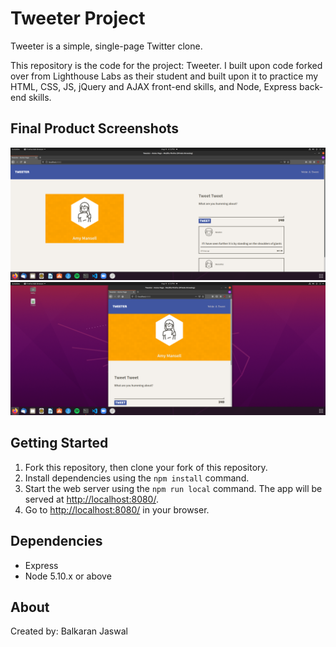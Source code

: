# Tweeter Project

Tweeter is a simple, single-page Twitter clone.

This repository is the code for the project: Tweeter. I built upon code forked over from Lighthouse Labs as their student and built upon it to practice my HTML, CSS, JS, jQuery and AJAX front-end skills, and Node, Express back-end skills.

## Final Product Screenshots

!["Screenshot of the home page in widescreen"](https://raw.githubusercontent.com/BalkaranJ/tweeter/master/docs/tweeter-widescreen.png)
!["Screenshot of the home page after breakpoint for small screens"](https://raw.githubusercontent.com/BalkaranJ/tweeter/master/docs/breakpoint-small-screen-tweeter.png)

## Getting Started

1. Fork this repository, then clone your fork of this repository.
2. Install dependencies using the `npm install` command.
3. Start the web server using the `npm run local` command. The app will be served at <http://localhost:8080/>.
4. Go to <http://localhost:8080/> in your browser.

## Dependencies

- Express
- Node 5.10.x or above

## About

Created by: Balkaran Jaswal
